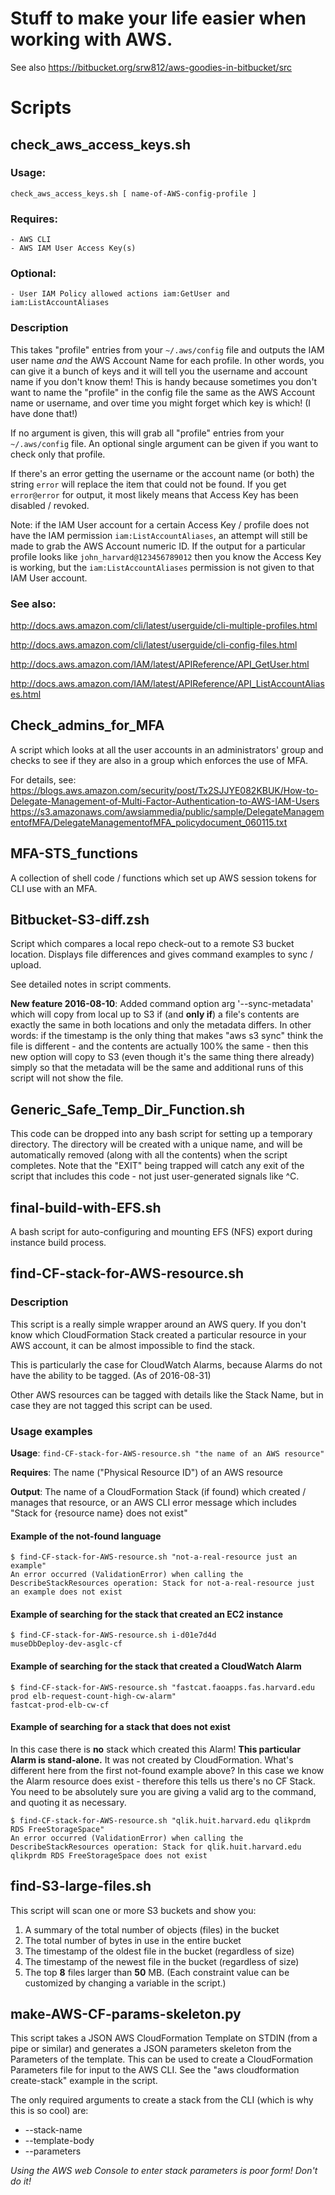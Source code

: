 Stuff to make your life easier when working with AWS.
==================

See also https://bitbucket.org/srw812/aws-goodies-in-bitbucket/src


Scripts
==================


## check_aws_access_keys.sh


### Usage:

`check_aws_access_keys.sh [ name-of-AWS-config-profile ]`

### Requires:
	- AWS CLI
	- AWS IAM User Access Key(s)

### Optional:
	- User IAM Policy allowed actions iam:GetUser and iam:ListAccountAliases

### Description

This takes "profile" entries from your `~/.aws/config` file and outputs the IAM user name _and_ the AWS Account Name for each profile. In other words, you can give it a bunch of keys and it will tell you the username and account name if you don't know them! This is handy because sometimes you don't want to name the "profile" in the config file the same as the AWS Account name or username, and over time you might forget which key is which! (I have done that!)

If no argument is given, this will grab all "profile" entries from your `~/.aws/config` file. An optional single argument can be given if you want to check only that profile.

If there's an error getting the username or the account name (or both) the string `error` will replace the item that could not be found. If you get `error@error` for output, it most likely means that Access Key has been disabled / revoked.

Note: if the IAM User account for a certain Access Key / profile does not have the IAM permission `iam:ListAccountAliases`, an attempt will still be made to grab the AWS Account numeric ID. If the output for a particular profile looks like `john_harvard@123456789012` then you know the Access Key is working, but the `iam:ListAccountAliases` permission is not given to that IAM User account.

### See also:

http://docs.aws.amazon.com/cli/latest/userguide/cli-multiple-profiles.html

http://docs.aws.amazon.com/cli/latest/userguide/cli-config-files.html

http://docs.aws.amazon.com/IAM/latest/APIReference/API_GetUser.html

http://docs.aws.amazon.com/IAM/latest/APIReference/API_ListAccountAliases.html





Check_admins_for_MFA
----------------------
A script which looks at all the user accounts in an administrators' group and checks to see if they are also in 
a group which enforces the use of MFA.

For details, see:
https://blogs.aws.amazon.com/security/post/Tx2SJJYE082KBUK/How-to-Delegate-Management-of-Multi-Factor-Authentication-to-AWS-IAM-Users
https://s3.amazonaws.com/awsiammedia/public/sample/DelegateManagementofMFA/DelegateManagementofMFA_policydocument_060115.txt




MFA-STS_functions
----------------------
A collection of shell code / functions which set up AWS session tokens for CLI use with an MFA.




Bitbucket-S3-diff.zsh
-------------
Script which compares a local repo check-out to a remote S3 bucket location. Displays file differences
and gives command examples to sync / upload.

See detailed notes in script comments.

**New feature 2016-08-10**: Added command option arg '--sync-metadata' which will copy from local up to
S3 if (and **only if**) a file's contents are exactly the same in both locations and only the 
metadata differs. In other words: if the timestamp is the only thing that makes "aws s3 sync"
think the file is different - and the contents are actually 100% the same - then this new option will
copy to S3 (even though it's the same thing there already) simply so that the metadata will be the same
and additional runs of this script will not show the file.




Generic_Safe_Temp_Dir_Function.sh
---------------------------------
This code can be dropped into any bash script for setting up a temporary
directory. The directory will be created with a unique name, and will
be automatically removed (along with all the contents) when the script
completes. Note that the "EXIT" being trapped will catch any exit of the 
script that includes this code - not just user-generated signals like ^C.




## final-build-with-EFS.sh

A bash script for auto-configuring and mounting EFS (NFS) export during instance build process.




## find-CF-stack-for-AWS-resource.sh


### Description
This script is a really simple wrapper around an AWS query. If you don't know
which CloudFormation Stack created a particular resource in your AWS account,
it can be almost impossible to find the stack. 

This is particularly the case for 
CloudWatch Alarms, because Alarms do not have the ability to be tagged. (As of 2016-08-31)

Other AWS resources can be tagged with details like the Stack Name, but 
in case they are not tagged this script can be used.


### Usage examples

__Usage__: `find-CF-stack-for-AWS-resource.sh "the name of an AWS resource"`

__Requires__: The name ("Physical Resource ID") of an AWS resource

__Output__: The name of a CloudFormation Stack (if found) which created / manages that resource,
or an AWS CLI error message which includes "Stack for {resource name} does not exist"

#### Example of the not-found language
```
$ find-CF-stack-for-AWS-resource.sh "not-a-real-resource just an example"
An error occurred (ValidationError) when calling the DescribeStackResources operation: Stack for not-a-real-resource just an example does not exist
```

#### Example of searching for the stack that created an EC2 instance
```
$ find-CF-stack-for-AWS-resource.sh i-d01e7d4d
museDbDeploy-dev-asglc-cf
```

#### Example of searching for the stack that created a CloudWatch Alarm
```
$ find-CF-stack-for-AWS-resource.sh "fastcat.faoapps.fas.harvard.edu prod elb-request-count-high-cw-alarm"
fastcat-prod-elb-cw-cf
```

#### Example of searching for a stack that does not exist
In this case there is __no__ stack which created this Alarm! __This particular Alarm is stand-alone.__ It was 
not created by CloudFormation. What's different here from the first not-found example above? In this case
we know the Alarm resource does exist - therefore this tells us there's no CF Stack. You need to be absolutely
sure you are giving a valid arg to the command, and quoting it as necessary.
```
$ find-CF-stack-for-AWS-resource.sh "qlik.huit.harvard.edu qlikprdm RDS FreeStorageSpace"
An error occurred (ValidationError) when calling the DescribeStackResources operation: Stack for qlik.huit.harvard.edu qlikprdm RDS FreeStorageSpace does not exist
```






find-S3-large-files.sh
-----------------------------
This script will scan one or more S3 buckets and show you:

1. A summary of the total number of objects (files) in the bucket
2. The total number of bytes in use in the entire bucket
3. The timestamp of the oldest file in the bucket (regardless of size)
4. The timestamp of the newest file in the bucket (regardless of size)
5. The top __8__ files larger than __50__ MB. (Each constraint value can be customized by changing a variable in the script.)



make-AWS-CF-params-skeleton.py
-------------------------------
This script takes a JSON AWS CloudFormation Template on STDIN (from a pipe or similar) 
and generates a JSON parameters skeleton from the Parameters of the template.
This can be used to create a CloudFormation Parameters file for input to the 
AWS CLI. See the "aws cloudformation create-stack" example in the script.

The only required arguments to create a stack from the CLI (which is why this 
is so cool) are:

* --stack-name
* --template-body
* --parameters

_Using the AWS web Console to enter stack parameters is poor form! Don't do it!_
